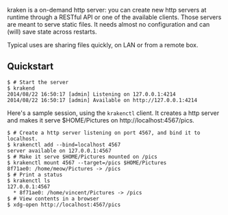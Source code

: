 kraken is a on-demand http server: you can create new http servers at runtime through a RESTful API or one of the available clients.
Those servers are meant to serve static files.
It needs almost no configuration and can (will) save state across restarts.

Typical uses are sharing files quickly, on LAN or from a remote box.

## Quickstart

~~~ shell
$ # Start the server
$ krakend
2014/08/22 16:50:17 [admin] Listening on 127.0.0.1:4214
2014/08/22 16:50:17 [admin] Available on http://127.0.0.1:4214
~~~

Here's a sample session, using the `krakenctl` client.
It creates a http server and makes it serve $HOME/Pictures on http://localhost:4567/pics.

~~~ shell
$ # Create a http server listening on port 4567, and bind it to localhost.
$ krakenctl add --bind=localhost 4567
server available on 127.0.0.1:4567
$ # Make it serve $HOME/Pictures mounted on /pics
$ krakenctl mount 4567 --target=/pics $HOME/Pictures
8f71ae0: /home/meow/Pictures -> /pics
$ # Print a status
$ krakenctl ls
127.0.0.1:4567
  * 8f71ae0: /home/vincent/Pictures -> /pics
$ # View contents in a browser
$ xdg-open http://localhost:4567/pics
~~~
